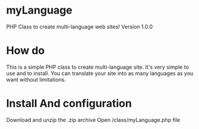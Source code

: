 myLanguage 
==========

PHP Class to create multi-language web sites!
Version 1.0.0

How do
=
This is a simple PHP class to create multi-language site. It's very simple to use and to install.
You can translate your site into as many languages as you want without limitations.

Install And configuration
=
Download and unzip the .zip archive
Open /class/myLanguage.php file

